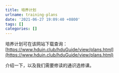 ```yaml
---
title: 培养计划
urlname: training-plans
date: '2021-06-27 19:09:40 +0800'
tags: []
categories: []
---
```


培养计划可在该网站下载查询：[https://www.hduin.club/hduGuide/view/plans.html](https://www.hduin.club/hduGuide/view/plans.html)
​

介绍一下，以及我们需要修读的通识选修课。
